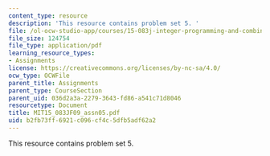 ```yaml
---
content_type: resource
description: 'This resource contains problem set 5. '
file: /ol-ocw-studio-app/courses/15-083j-integer-programming-and-combinatorial-optimization-fall-2009/b2fb73ff6921c096cf4c5dfb5adf62a2_MIT15_083JF09_assn05.pdf
file_size: 124754
file_type: application/pdf
learning_resource_types:
- Assignments
license: https://creativecommons.org/licenses/by-nc-sa/4.0/
ocw_type: OCWFile
parent_title: Assignments
parent_type: CourseSection
parent_uid: 036d2a3a-2279-3643-fd86-a541c71d8046
resourcetype: Document
title: MIT15_083JF09_assn05.pdf
uid: b2fb73ff-6921-c096-cf4c-5dfb5adf62a2
---
```

This resource contains problem set 5. 